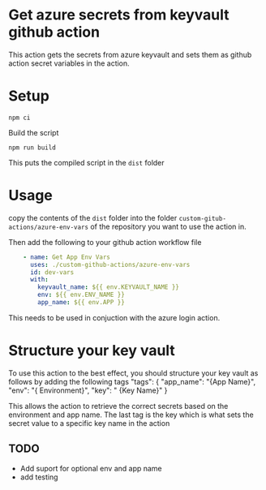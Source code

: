 # Get azure secrets from keyvault github action

This action gets the secrets from azure keyvault and sets them as github action secret variables in the action.

# Setup

```
npm ci
```

Build the script
```
npm run build
```

This puts the compiled script in the `dist` folder

# Usage

copy the contents of the `dist` folder into the folder `custom-gitub-actions/azure-env-vars` of the repository you want to use the action in.

Then add the following to your github action workflow file

```yaml
    - name: Get App Env Vars
      uses: ./custom-github-actions/azure-env-vars
      id: dev-vars
      with:
        keyvault_name: ${{ env.KEYVAULT_NAME }}	  	
        env: ${{ env.ENV_NAME }}
        app_name: ${{ env.APP }}
```

This needs to be used in conjuction with the azure login action.


# Structure your key vault

To use this action to the best effect, you should structure your key vault as follows by adding the following tags 
"tags": {
	"app_name": "{App Name}",
	"env": "{ Environment}",
	"key": " {Key Name}"
}

This allows the action to retrieve the correct secrets based on the environment and app name. The last tag is the key which is what sets the secret value to a specific key name in the action 


## TODO

- Add suport for optional env and app name
- add testing
